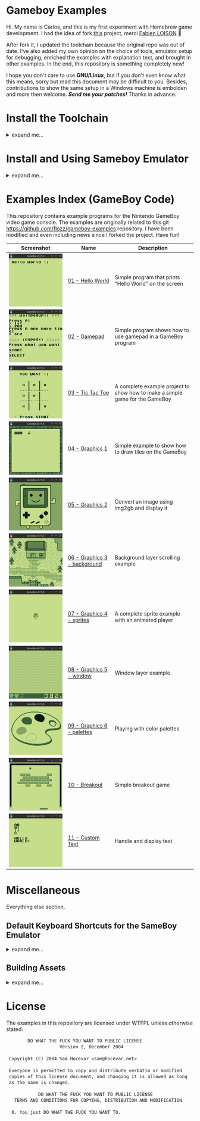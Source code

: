 # Gameboy Examples

Hi. My name is Carlos, and this is my first experiment with Homebrew game development. I had the idea
of fork [this](https://github.com/flozz/gameboy-examples) project, 
merci [Fabien LOISON](https://github.com/flozz) 🙂

After fork it, I updated the toolchain because the original repo was out of date. I've also added my own 
opinion on the choice of tools, emulator setup for debugging, enriched the examples with explanation text, and brought 
in other examples. In the end, this repository is something completely new!

I hope you don't care to use **GNU/Linux**, but if you don't even know what this means, sorry but read this document
may be difficult to you. Besides, contributions to show the same setup in a Windows machine is embolden and more then welcome.
***Send me your patches!*** Thanks in advance.

# Install the Toolchain

<details>
  <summary>expand me...</summary>

Its 2023, and the Gameboy Toolchain uses [SDCC](https://sdcc.sourceforge.net/) Compiler and 
[GBDK-2020](https://github.com/gbdk-2020/gbdk-2020/releases/) cross-platform development kit.
Please opt by download the binary released for Linux, toolchain boostrap is a difficult thing 
out of scope of this tutorial. 

You also will need GNU Make (install build-essential) and git.
The packages can be installed with the following command on Debian/Ubuntu:
    
    sudo apt update
    sudo apt install build-essential git

Clone this repository:

    git clone https://github.com/Carlos1Costa/gameboy-examples
    cd gameboy-examples

Then you have to download the GBDK library (this needs to be done only once). Dont worry, SDCC
will be shipped together with GBDK. Extract inside the cloned dir, the extraction will produce a dir
called `gbdk`:

    tar -zxvf gbdk-linux64.tar.gz

Finally, you can build examples with the `make` command from the directory of the example itself. 
For example, if you want to build the "Hello World" example, you will have to run the following commands:

    cd 01-hello-world/
    make

If you want to cleanup the folder from all generated files 
(`*.rel`, `*.lst`, `*.gb`,...), you can use the following command:

    make clean

You can now run the generated `.gb` file with our favorite emulator: [Sameboy](https://sameboy.github.io/).
</details>

# Install and Using Sameboy Emulator

<details>
  <summary>expand me...</summary>

SameBoy is an open source Game Boy (DMG) and Game Boy Color (CGB) emulator, written in portable C. Sameboy runs in a SDL frontend for Linux, 
and libretro as its core. It also includes a text-based debugger with an expression evaluator. Pretty good tool for the homebrew endeavour.

To install Sameboy, download the last version from [Sameboy releases](https://github.com/LIJI32/SameBoy/releases/).

You will need a couple of packages:

* GCC and make (already installed)
* SDL frontend: libsdl2 (`sudo apt install libsdl2-dev` will resolve)
* [rgbds](https://github.com/gbdev/rgbds/releases/) for boot ROM compilation
* [cppp](https://github.com/BR903/cppp) for cleaning up headers when compiling SameBoy as a library

After extract the Sameboy source and fill out all the dependencies above, run
`make` and `sudo make install` to install Sameboy. To test, call `sameboy Hello.gb` to see
the example 01 running in the emulator.
</details>

# Examples Index (GameBoy Code)

This repository contains example programs for the Nintendo GameBoy video game console. 
The examples are originally related to this git https://github.com/flozz/gameboy-examples repository.
I have been modified and even including news since I forked the project. Have fun!


| Screenshot                                              | Name                                                       | Description                                                                  |
|---------------------------------------------------------|------------------------------------------------------------|------------------------------------------------------------------------------|
| ![](./01-hello-world/hello_screenshot.png)              | [01 - Hello World](./01-hello-world/)                      | Simple program that prints "Hello World" on the screen                       |
| ![](./02-gamepad/gamepad_screenshot.png)                | [02 - Gamepad](./02-gamepad/)                              | Simple program shows how to use gamepad in a GameBoy program                 |
| ![](./03-tic-tac-toe/tictactoe_screenshot.png)          | [03 - Tic Tac Toe](./03-tic-tac-toe/)                      | A complete example project to show how to make a simple game for the GameBoy |
| ![](./04-graphics1/graphics1_screenshot.png)            | [04 - Graphics 1](./04-graphics1/)                         | Simple example to show how to draw tiles on the GameBoy                      |
| ![](./05-graphics2/graphics2_screenshot.png)            | [05 - Graphics 2](./05-graphics2/)                         | Convert an image using img2gb and display it                                 |
| ![](./06-graphics3-background/graphics3_screenshot.png) | [06 - Graphics 3 - background](./06-graphics3-background/) | Background layer scrolling example                                           |
| ![](./07-graphics4-sprites/graphics4_screenshot.png)    | [07 - Graphics 4 - sprites](./07-graphics4-sprites/)       | A complete sprite example with an animated player                            |
| ![](./08-graphics5-window/graphics5_screenshot.png)     | [08 - Graphics 5 - window](./08-graphics5-window/)         | Window layer example                                                         |
| ![](./09-graphics6-palette/graphics6_screenshot.png)    | [09 - Graphics 6 - palettes](./09-graphics6-palette/)      | Playing with color palettes                                                  |
| ![](./10-breakout/breakout_screenshot.png)              | [10 - Breakout](./10-breakout/)                            | Simple breakout game                                                         |
| ![](./11-custom-text/text_screenshot.png)               | [11 - Custom Text](./11-custom-text/)                      | Handle and display text                                                      |


# Miscellaneous

Everything else section.

## Default Keyboard Shortcuts for the SameBoy Emulator

<details>
  <summary>expand me...</summary>

It was really difficult for me to find the commands online, so posting here for future reference.

    Command	                Keys
    -----------------------------------------------
    Open Menu               Escape
    Open ROM                Ctrl + O
    Reset                   Ctrl + R
    Pause                   Ctrl + P
    Save state              Ctrl + (0 - 9)
    Load state              Ctrl + Shift + (0 - 9)
    Toggle Fullscreen       Ctrl + F
    Mute / Unmute           Alt + M
    Toggle audio channel    Alt + (1 - 4)
    Break Debugger          Ctrl + C

* Button `A` and `B` are keys `z` and `x` in the keyboard, respectivelly. 
* Button `START` is the key `enter`, button `RESET` is the `backspace` key.
* Then you can use the directional keys as the Gameboy's direction pad.

Textual Debugger Documentation https://sameboy.github.io/debugger/
</details>

## Building Assets

<details>
  <summary>expand me...</summary>

Some of the examples have assets (tilesets, tilemaps, sprites,...). If you changes the images, you will have to rebuild assets.
You will first need to install [img2gb](https://github.com/flozz/img2gb), wich is a tool to Convert Images to GameBoy Tileset and Tilemap.

The installation can be done with the following command:
    sudo pip install img2gb

Then, just run the following command (from the example directory):
    make assets
</details>

# License

The examples in this repository are licensed under WTFPL unless otherwise stated:

```
        DO WHAT THE FUCK YOU WANT TO PUBLIC LICENSE
                    Version 2, December 2004

 Copyright (C) 2004 Sam Hocevar <sam@hocevar.net>

 Everyone is permitted to copy and distribute verbatim or modified
 copies of this license document, and changing it is allowed as long
 as the name is changed.

            DO WHAT THE FUCK YOU WANT TO PUBLIC LICENSE
   TERMS AND CONDITIONS FOR COPYING, DISTRIBUTION AND MODIFICATION

  0. You just DO WHAT THE FUCK YOU WANT TO.
```